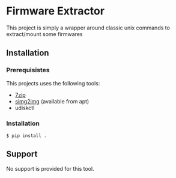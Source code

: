 # Firmware Extractor

This project is simply a wrapper around classic unix commands to extract/mount some firmwares

## Installation

### Prerequisistes

This projects uses the following tools:

- [7zip](https://www.7-zip.org/)
- [simg2img](https://android.googlesource.com/platform/system/core) (available from apt)
- udiskctl

### Installation

```command
$ pip install .
```

## Support

No support is provided for this tool.